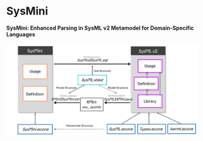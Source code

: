 # SysMini

**SysMini: Enhanced Parsing in SysML v2 Metamodel for Domain-Specific Languages**

![SysMini Architecture](https://github.com/Ruizhe-Yang/SysMini/blob/main/SysMini%20architecture.png)
